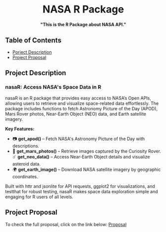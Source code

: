 <div align="center">
<h1
    style="font-size: 32px; font-weight: bold;"
>NASA R Package</h1>
<span
    style="font-size: 14px; font-weight: bold;"
>"This is the R Package about NASA API."</span>
</div>

## Table of Contents

- [Porject Description](#project-description)
- [Project Proposal](#project-proposal)

<a name="project-description"></a>

## Project Description

### nasaR: Access NASA's Space Data in R

nasaR is an R package that provides easy access to NASA’s Open APIs, allowing users to retrieve and visualize space-related data effortlessly. The package includes functions to fetch Astronomy Picture of the Day (APOD), Mars Rover photos, Near-Earth Object (NEO) data, and Earth satellite imagery.

**Key Features:**
- 📷 **get_apod()** – Fetch NASA's Astronomy Picture of the Day with descriptions.
- 🚀 **get_mars_photos()** – Retrieve images captured by the Curiosity Rover.
☄️ **get_neo_data()** – Access Near-Earth Object details and visualize asteroid data.
- 🌍 **get_earth_image()** – Download NASA satellite imagery by geographic coordinates.

Built with httr and jsonlite for API requests, ggplot2 for visualizations, and testthat for robust testing, nasaR makes space data exploration simple and engaging for R users of all levels.

<a name="project-proposal"></a>

## Project Proposal

To check the full proposal, click on the link below: [Proposal](./proposal.md)
